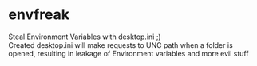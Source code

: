 # envfreak
Steal Environment Variables with desktop.ini ;) <br>
Created desktop.ini will make requests to UNC path when a folder is opened, resulting in leakage of Environment variables and more evil stuff
